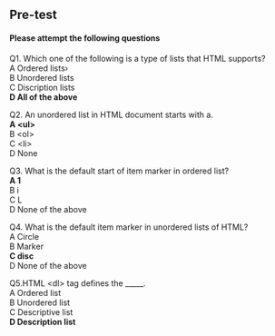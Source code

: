 ## Pre-test
#### Please attempt the following questions

Q1. Which one of the following is a type of lists that HTML supports?<br>
A  Ordered lists›<br>
B  Unordered lists<br>
C Discription lists<br>
<b>D  All of the above</b><br>

Q2. An unordered list in HTML document starts with a.<br>
<b>A  &lt;ul&gt;</b><br>
B  &lt;ol&gt;<br>
C &lt;li&gt;<br>
D  None<br>

Q3. What is the default start of item marker in ordered list?<br>
<b>A  1</b><br>
B  i<br>
C L<br>
D  None of the above<br>

Q4. What is the default item marker in unordered lists of HTML?<br>
A  Circle<br>
B  Marker<br>
<b>C  disc</b><br>
D  None of the above<br>

Q5.HTML &lt;dl&gt; tag defines the _____.<br>
A  Ordered list<br>
B  Unordered list<br>
C  Descriptive list<br>
<b>D Description list</b><br>

